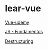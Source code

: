 # lear-vue

[Vue-udemy](https://bluuweb.github.io/vue-udemy/)

[JS - Fundamentos](https://bluuweb.github.io/javascript/fundamentos/)

[Destructuring](https://wesbos.com/destructuring-objects)